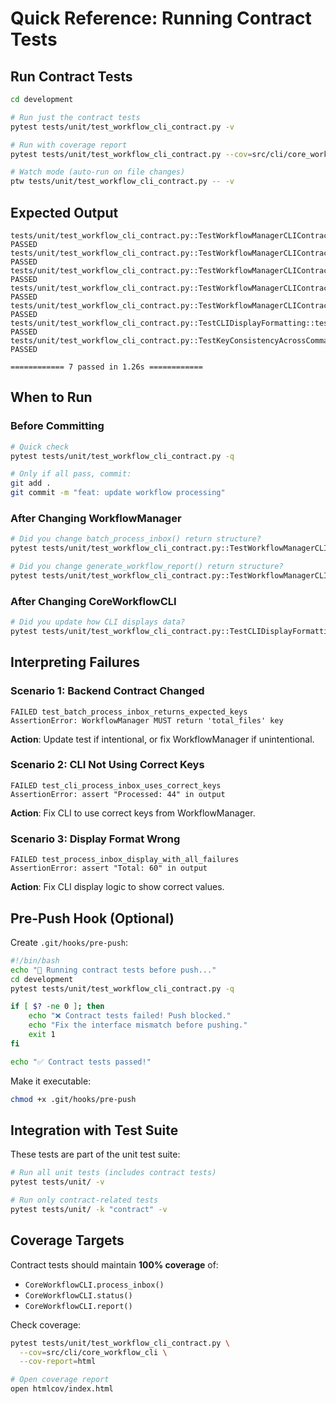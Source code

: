 # Quick Reference: Running Contract Tests

## Run Contract Tests
```bash
cd development

# Run just the contract tests
pytest tests/unit/test_workflow_cli_contract.py -v

# Run with coverage report
pytest tests/unit/test_workflow_cli_contract.py --cov=src/cli/core_workflow_cli --cov-report=term

# Watch mode (auto-run on file changes)
ptw tests/unit/test_workflow_cli_contract.py -- -v
```

## Expected Output
```
tests/unit/test_workflow_cli_contract.py::TestWorkflowManagerCLIContract::test_batch_process_inbox_returns_expected_keys PASSED
tests/unit/test_workflow_cli_contract.py::TestWorkflowManagerCLIContract::test_cli_process_inbox_uses_correct_keys PASSED
tests/unit/test_workflow_cli_contract.py::TestWorkflowManagerCLIContract::test_cli_handles_empty_inbox PASSED
tests/unit/test_workflow_cli_contract.py::TestWorkflowManagerCLIContract::test_cli_json_output_preserves_keys PASSED
tests/unit/test_workflow_cli_contract.py::TestWorkflowManagerCLIContract::test_generate_workflow_report_contract PASSED
tests/unit/test_workflow_cli_contract.py::TestCLIDisplayFormatting::test_process_inbox_display_with_all_failures PASSED
tests/unit/test_workflow_cli_contract.py::TestKeyConsistencyAcrossCommands::test_all_commands_use_standard_keys PASSED

============ 7 passed in 1.26s ============
```

## When to Run

### Before Committing
```bash
# Quick check
pytest tests/unit/test_workflow_cli_contract.py -q

# Only if all pass, commit:
git add .
git commit -m "feat: update workflow processing"
```

### After Changing WorkflowManager
```bash
# Did you change batch_process_inbox() return structure?
pytest tests/unit/test_workflow_cli_contract.py::TestWorkflowManagerCLIContract::test_batch_process_inbox_returns_expected_keys -v

# Did you change generate_workflow_report() return structure?
pytest tests/unit/test_workflow_cli_contract.py::TestWorkflowManagerCLIContract::test_generate_workflow_report_contract -v
```

### After Changing CoreWorkflowCLI
```bash
# Did you update how CLI displays data?
pytest tests/unit/test_workflow_cli_contract.py::TestCLIDisplayFormatting -v
```

## Interpreting Failures

### Scenario 1: Backend Contract Changed
```
FAILED test_batch_process_inbox_returns_expected_keys
AssertionError: WorkflowManager MUST return 'total_files' key
```
**Action**: Update test if intentional, or fix WorkflowManager if unintentional.

### Scenario 2: CLI Not Using Correct Keys
```
FAILED test_cli_process_inbox_uses_correct_keys
AssertionError: assert "Processed: 44" in output
```
**Action**: Fix CLI to use correct keys from WorkflowManager.

### Scenario 3: Display Format Wrong
```
FAILED test_process_inbox_display_with_all_failures
AssertionError: assert "Total: 60" in output
```
**Action**: Fix CLI display logic to show correct values.

## Pre-Push Hook (Optional)

Create `.git/hooks/pre-push`:
```bash
#!/bin/bash
echo "🧪 Running contract tests before push..."
cd development
pytest tests/unit/test_workflow_cli_contract.py -q

if [ $? -ne 0 ]; then
    echo "❌ Contract tests failed! Push blocked."
    echo "Fix the interface mismatch before pushing."
    exit 1
fi

echo "✅ Contract tests passed!"
```

Make it executable:
```bash
chmod +x .git/hooks/pre-push
```

## Integration with Test Suite

These tests are part of the unit test suite:
```bash
# Run all unit tests (includes contract tests)
pytest tests/unit/ -v

# Run only contract-related tests
pytest tests/unit/ -k "contract" -v
```

## Coverage Targets

Contract tests should maintain **100% coverage** of:
- `CoreWorkflowCLI.process_inbox()`
- `CoreWorkflowCLI.status()`
- `CoreWorkflowCLI.report()`

Check coverage:
```bash
pytest tests/unit/test_workflow_cli_contract.py \
  --cov=src/cli/core_workflow_cli \
  --cov-report=html

# Open coverage report
open htmlcov/index.html
```
